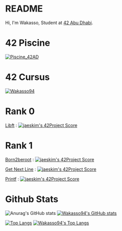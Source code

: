 # README
Hi, I'm Wakasso, Student at [42 Abu Dhabi](https://42abudhabi.ae/).

# 42 Piscine
[![Piscine_42AD](https://badge42.herokuapp.com/api/stats/imaman-s?cursus=C%20Piscine)](https://github.com/Wakasso94/Piscine_42AD)

# 42 Cursus
[![Wakasso94](https://badge42.herokuapp.com/api/stats/imaman-s?cursus=42Cursus&privacyName=true)](https://github.com/Wakasso94)

# Rank 0
[Libft](https://github.com/Wakasso94/Libft) : [![jaeskim's 42Project Score](https://badge42.herokuapp.com/api/project/imaman-s/Libft)](https://github.com/JaeSeoKim/badge42)

# Rank 1
[Born2beroot](https://github.com/Wakasso94/Born2BeRoot) : [![jaeskim's 42Project Score](https://badge42.herokuapp.com/api/project/imaman-s/Born2beroot)](https://github.com/JaeSeoKim/badge42)

[Get Next Line](https://github.com/Wakasso94/Get_Next_Line) : [![jaeskim's 42Project Score](https://badge42.herokuapp.com/api/project/imaman-s/get_next_line)](https://github.com/JaeSeoKim/badge42)

[Printf](https://github.com/Wakasso94/ft_printf) : [![jaeskim's 42Project Score](https://badge42.herokuapp.com/api/project/imaman-s/ft_printf)](https://github.com/JaeSeoKim/badge42)

# Github Stats

![Anurag's GitHub stats](https://github-readme-stats.vercel.app/api?username=wakasso94&show_icons=true&theme=dracula)
[![Wakasso94's GitHub stats](https://github-readme-stats.vercel.app/api?username=wakasso94&show_icons=true&theme=dracula)](https://github.com/Wakasso94)

[![Top Langs](https://github-readme-stats.vercel.app/api/top-langs/?username=wakasso94&layout=compact&show_icons=true&theme=dracula)](https://github.com/anuraghazra/github-readme-stats)
[![Wakasso94's Top Langs](https://github-readme-stats.vercel.app/api/top-langs/?username=wakasso94&layout=compact&show_icons=true&theme=dracula)](https://github.com/Wakasso94)
